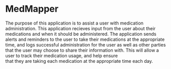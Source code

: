 # MedMapper

The purpose of this application is to assist a user with medication administration. This application recieves input from the user about their medications and when
it should be administered. The application sends alerts and reminders to the user to take their medications at the appropriate time, and logs successful administration 
for the user as well as other parties that the user may choose to share their information with. This will allow a user to track their medication usage, and help ensure  
that they are taking each medication at the appropriate time each day.
